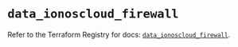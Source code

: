 # `data_ionoscloud_firewall`

Refer to the Terraform Registry for docs: [`data_ionoscloud_firewall`](https://registry.terraform.io/providers/ionos-cloud/ionoscloud/6.4.16/docs/data-sources/firewall).
